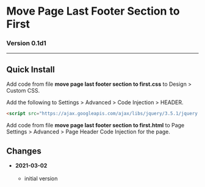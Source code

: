 # Move Page Last Footer Section to First

### Version 0.1d1

---

## Quick Install

Add code from file **move page last footer section to first.css** to Design >
Custom CSS.

Add the following to Settings > Advanced > Code Injection > HEADER.

```html
<script src="https://ajax.googleapis.com/ajax/libs/jquery/3.5.1/jquery.min.js"></script>
```

Add code from file **move page last footer section to first.html** to
Page Settings > Advanced > Page Header Code Injection for the page.

## Changes

<!-- * **2021-07-01**
<br><br>
  * added code to change read more link
  * use twcsl
  * bumped version to 0.1d2
  <br><br -->
* **2021-03-02**
<br><br>
  * initial version

